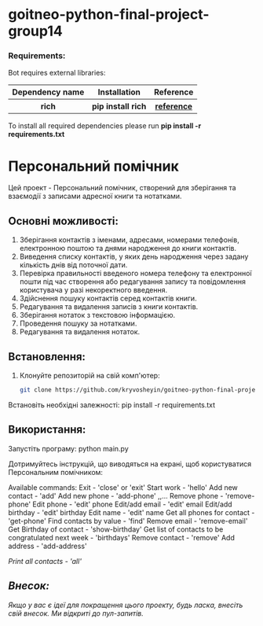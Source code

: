 # goitneo-python-final-project-group14


<h3>Requirements:</h3>
Bot requires external libraries:
<table>
  <tr>
    <th>Dependency name</th>
    <th>Installation</th>
    <th>Reference</th>
  </tr>
    <tr>
    <th>rich</th>
    <th><b>pip install rich</b></th>
    <th><a href="https://rich.readthedocs.io/en/stable/index.html">reference</a></th>
  </tr>
</table>

To install all required dependencies please run <b>pip install -r requirements.txt</b>

# Персональний помічник

Цей проект - Персональний помічник, створений для зберігання та взаємодії з записами адресної книги та нотатками.

## Основні можливості:

1. Зберігання контактів з іменами, адресами, номерами телефонів, електронною поштою та днями народження до книги контактів.
2. Виведення списку контактів, у яких день народження через задану кількість днів від поточної дати.
3. Перевірка правильності введеного номера телефону та електронної пошти під час створення або редагування запису та повідомлення користувача у разі некоректного введення.
4. Здійснення пошуку контактів серед контактів книги.
5. Редагування та видалення записів з книги контактів.
6. Зберігання нотаток з текстовою інформацією.
7. Проведення пошуку за нотатками.
8. Редагування та видалення нотаток.

## Встановлення:

1. Клонуйте репозиторій на свій комп'ютер:

   ```bash
   git clone https://github.com/kryvosheyin/goitneo-python-final-project-group14.git

Встановіть необхідні залежності:
pip install -r requirements.txt

## Використання:
Запустіть програму:
python main.py

Дотримуйтесь інструкцій, що виводяться на екрані, щоб користуватися Персональним помічником:

Available commands:
Exit - 'close' or 'exit'
Start work - 'hello'
Add new contact - 'add' <name without spaces> <phone>
Add new phone - 'add-phone' <name without spaces> <phone1>,<phone2>,...
Remove phone - 'remove-phone' <name without spaces> <phone>
Edit phone - 'edit' <name without spaces> phone <phone to replace> <new phone>
Edit/add email - 'edit' <name without spaces> email <new email>
Edit/add birthday - 'edit' <name without spaces> birthday <date in format DD.MM.YYYY>
Edit name - 'edit' <name without spaces> name <new name>
Get all phones for contact - 'get-phone' <name without spaces>
Find contacts by value - 'find' <value containing in any field>
Remove email - 'remove-email' <name without spaces>
Get Birthday of contact - 'show-birthday' <name without spaces>
Get list of contacts to be congratulated next week - 'birthdays'
Remove contact - 'remove' <name without spaces>
Add address - 'add-address' <name without spaces> <address>
Print all contacts - 'all'

##  Внесок:
Якщо у вас є ідеї для покращення цього проекту, будь ласка, внесіть свій внесок. Ми відкриті до пул-запитів.
